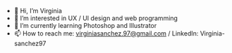 - 👋 Hi, I’m Virginia
- 👀 I’m interested in UX / UI design and web programming
- 🌱 I’m currently learning Photoshop and Illustrator
- 📫 How to reach me: virginiasanchez.97@gmail.com / LinkedIn: Virginia-sanchez97
<!---
Virginia97/Virginia97 is a ✨ special ✨ repository because its `README.md` (this file) appears on your GitHub profile.
You can click the Preview link to take a look at your changes.
--->
